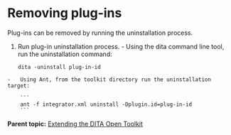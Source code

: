 # Removing plug-ins

Plug-ins can be removed by running the uninstallation process.

1.   Run plug-in uninstallation process. 
    -   Using the dita command line tool, run the uninstallation command:

        ```
        dita -uninstall plug-in-id
        ```

    -   Using Ant, from the toolkit directory run the uninstallation target:

        ```
        ant -f integrator.xml uninstall -Dplugin.id=plug-in-id
        ```


**Parent topic:** [Extending the DITA Open Toolkit](../user-guide/extending-the-dita-ot.md)

